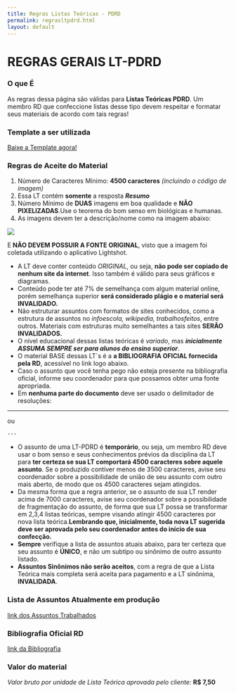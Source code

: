 ```yaml
---
title: Regras Listas Teóricas - PDRD
permalink: regrasltpdrd.html
layout: default
---
```


# REGRAS GERAIS LT-PDRD

### O que É

As regras dessa página são válidas para **Listas Teóricas PDRD**. Um membro RD que confeccione listas desse tipo devem respeitar e formatar seus materiais de acordo com tais regras!

### Template a ser utilizada

[Baixe a Template agora!](https://drive.google.com/uc?export=download&id=1_8tl0pgdzQpbouXN5hIYg-ah025PIGQf)

### Regras de Aceite do Material

1. Número de Caracteres Mínimo: **4500 caracteres** *(incluindo o código de imagem)*
2. Essa LT contém **somente** a resposta ***Resumo***
3. Número Mínimo de **DUAS** imagens em boa qualidade e **NÃO PIXELIZADAS**.Use o teorema do bom senso em biológicas e humanas.
4. As imagens devem ter a descrição/nome como na imagem abaixo:

![](https://i.ibb.co/qrRRgwL/image.png)

E **NÃO DEVEM POSSUIR A FONTE ORIGINAL**, visto que a imagem foi coletada utilizando o aplicativo Lightshot.

* A LT deve conter conteúdo *ORIGINAL*, ou seja, **não pode ser copiado de nenhum site da internet**. Isso também é válido para seus gráficos e diagramas.
* Conteúdo pode ter até 7% de semelhança com algum material online, porém semelhança superior **será considerado plágio e o material será INVALIDADO.**
* Não estruturar assuntos com formatos de sites conhecidos, como a estrutura de assuntos no *infoescola, wikipedia, trabalhosfeitos*, entre outros. Materiais com estruturas muito semelhantes a tais sites **SERÃO INVALIDADOS.**
* O nível educacional dessas listas teóricas é *variado*, mas ***inicialmente ASSUMA SEMPRE ser para alunos do ensino superior***.
* O material BASE dessas LT´s é a **a BIBLIOGRAFIA OFICIAL fornecida pela RD**, acessível no link logo abaixo.
* Caso o assunto que você tenha pego não esteja presente na bibliografia oficial, informe seu coordenador para que possamos obter uma fonte apropriada.
* Em **nenhuma parte do documento** deve ser usado o delimitador de resoluções:

---
ou

```
---
```
* O assunto de uma LT-PDRD é **temporário**, ou seja, um membro RD deve usar o bom senso e seus conhecimentos prévios da disciplina da LT para **ter certeza se sua LT comportará 4500 caracteres sobre aquele assunto**. Se o produzido contiver menos de 3500 caracteres, avise seu coordenador sobre a possibilidade de união de seu assunto com outro mais aberto, de modo que os 4500 caracteres sejam atingidos.
* Da mesma forma que a regra anterior, se o assunto de sua LT render acima de 7000 caracteres, avise seu coordenador sobre a possibilidade de fragmentação do assunto, de forma que sua LT possa se transformar em 2,3,4 listas teóricas, sempre visando atingir 4500 caracteres por nova lista teórica.**Lembrando que, inicialmente, toda nova LT sugerida deve ser aprovada pelo seu coordenador antes do início de sua confecção.**
* **Sempre** verifique a lista de assuntos atuais abaixo, para ter certeza que seu assunto é **ÚNICO**, e não um subtipo ou sinônimo de outro assunto listado.
* **Assuntos Sinônimos não serão aceitos**, com a regra de que a Lista Teórica mais completa será aceita para pagamento e a LT sinônima, **INVALIDADA**.

### Lista de Assuntos Atualmente em produção

[link dos Assuntos Trabalhados](https://docs.google.com/spreadsheets/d/e/2PACX-1vS_-JQuXecU3LQp2qrUHy6OAhtj642KQsWnJG93embdPf9s8msZlRTlfvuxtIJ6V5oy1kEeIuqlSfpb/pubhtml?gid=331596712&single=true)

### Bibliografia Oficial RD

[link da Bibliografia](https://drive.google.com/drive/folders/1qpmG2ENZ776OtpUQvtgoWiGNH-bCay_d?usp=sharing)

### Valor do material
*Valor bruto por unidade de Lista Teórica aprovada pelo cliente:* **R$ 7,50**
